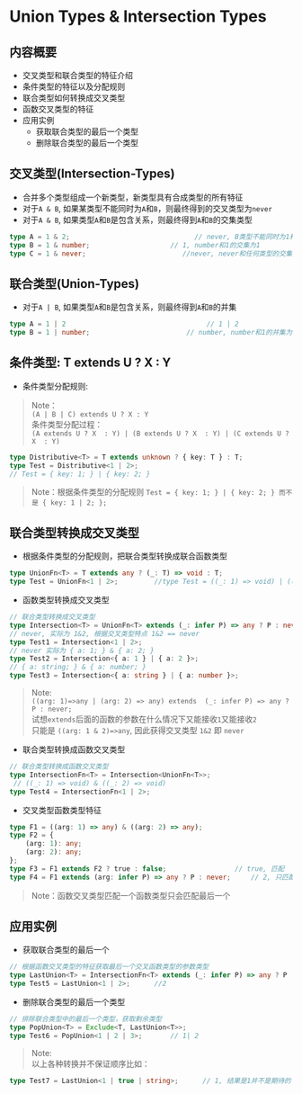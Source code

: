 # Union Types & Intersection Types

## 内容概要

- 交叉类型和联合类型的特征介绍  
- 条件类型的特征以及分配规则  
- 联合类型如何转换成交叉类型  
- 函数交叉类型的特征  
- 应用实例
  - 获取联合类型的最后一个类型
  - 删除联合类型的最后一个类型

## 交叉类型(Intersection-Types)  

- 合并多个类型组成一个新类型，新类型具有合成类型的所有特征
- 对于`A & B`, 如果某类型不能同时为`A`和`B`，则最终得到的交叉类型为`never`
- 对于`A & B`, 如果类型`A`和`B`是包含关系，则最终得到`A`和`B`的交集类型

```ts
type A = 1 & 2;                               // never, B类型不能同时为1和2
type B = 1 & number;                    // 1, number和1的交集为1
type C = 1 & never;                        //never, never和任何类型的交集都是never
```

## 联合类型(Union-Types)

- 对于`A | B`, 如果类型`A`和`B`是包含关系，则最终得到`A`和`B`的并集

```ts
type A = 1 | 2                                   // 1 | 2
type B = 1 | number;                        // number, number和1的并集为number
```

## 条件类型: T extends U ? X : Y

- 条件类型分配规则:  

>Note：  
> ` (A | B | C) extends U ? X : Y `  
> 条件类型分配过程：  
> `(A extends U ? X  : Y) | (B extends U ? X  : Y) | (C extends U ? X  : Y)`

```ts
type Distributive<T> = T extends unknown ? { key: T } : T;
type Test = Distributive<1 | 2>;
// Test = { key: 1; } | { key: 2; }
```

> Note：根据条件类型的分配规则 `Test = { key: 1; } | { key: 2; } 而不是 { key: 1 | 2; };`

## 联合类型转换成交叉类型

- 根据条件类型的分配规则，把联合类型转换成联合函数类型

```ts
type UnionFn<T> = T extends any ? (_: T) => void : T;
type Test = UnionFn<1 | 2>;         //type Test = ((_: 1) => void) | ((_: 2) => void)
```

- 函数类型转换成交叉类型

```ts
// 联合类型转换成交叉类型
type Intersection<T> = UnionFn<T> extends (_: infer P) => any ? P : never;
// never, 实际为 1&2, 根据交叉类型特点 1&2 == never
type Test1 = Intersection<1 | 2>;
// never 实际为 { a: 1; } & { a: 2; }
type Test2 = Intersection<{ a: 1 } | { a: 2 }>;
// { a: string; } & { a: number; }
type Test3 = Intersection<{ a: string } | { a: number }>;
```

> Note:  
> `((arg: 1)=>any | (arg: 2) => any) extends  (_: infer P) => any ? P : never;`  
> 试想`extends`后面的函数的参数在什么情况下又能接收`1`又能接收`2`  
> 只能是 `((arg: 1 & 2)=>any`, 因此获得交叉类型 `1&2` 即 `never`

- 联合类型转换成函数交叉类型

```ts
// 联合类型转换成函数交叉类型
type IntersectionFn<T> = Intersection<UnionFn<T>>;
 // ((_: 1) => void) & ((_: 2) => void)
type Test4 = IntersectionFn<1 | 2>;
```

- 交叉类型函数类型特征
  
```ts
type F1 = ((arg: 1) => any) & ((arg: 2) => any);
type F2 = {
    (arg: 1): any;
    (arg: 2): any;
};
type F3 = F1 extends F2 ? true : false;                 // true, 匹配
type F4 = F1 extends (arg: infer P) => any ? P : never;     // 2, 只匹配最后一个
```  

> Note：函数交叉类型匹配一个函数类型只会匹配最后一个

## 应用实例

- 获取联合类型的最后一个

```ts
// 根据函数交叉类型的特征获取最后一个交叉函数类型的参数类型
type LastUnion<T> = IntersectionFn<T> extends (_: infer P) => any ? P : never;
type Test5 = LastUnion<1 | 2>;      //2
```

- 删除联合类型的最后一个类型

```ts
// 排除联合类型中的最后一个类型，获取剩余类型
type PopUnion<T> = Exclude<T, LastUnion<T>>;
type Test6 = PopUnion<1 | 2 | 3>;       // 1| 2
```

> Note:  
> 以上各种转换并不保证顺序比如：  

```ts
type Test7 = LastUnion<1 | true | string>;      // 1, 结果是1并不是期待的 string
```